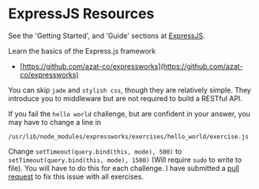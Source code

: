 # ExpressJS Resources

See the 'Getting Started', and 'Guide' sections at [ExpressJS](http://expressjs.com/).

Learn the basics of the Express.js framework
* [https://github.com/azat-co/expressworks](https://github.com/azat-co/expressworks)

You can skip `jade` and `stylish css`, though they are relatively simple. They introduce you to middleware but are not required to build a RESTful API. 

If you fail the `hello world` challenge, but are confident in your answer, you 
may have to change a line in 
```
/usr/lib/node_modules/expressworks/exercises/hello_world/exercise.js
```
Change `setTimeout(query.bind(this, mode), 500)` to `setTimeout(query.bind(this, mode), 1500)`
(Will require `sudo` to write to file).
You will have to do this for each challenge. I have submitted a [pull request](https://github.com/azat-co/expressworks/pull/68) to fix this issue with all exercises.

